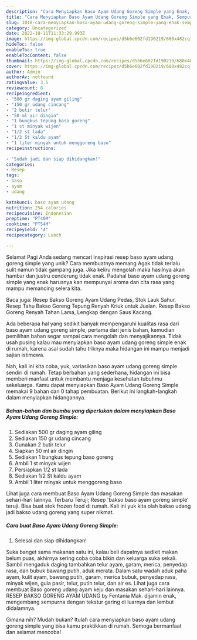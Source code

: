 ```yaml
---
description: "Cara Menyiapkan Baso Ayam Udang Goreng Simple yang Enak, Sempurna"
title: "Cara Menyiapkan Baso Ayam Udang Goreng Simple yang Enak, Sempurna"
slug: 1018-cara-menyiapkan-baso-ayam-udang-goreng-simple-yang-enak-sempurna
category: Uncategorized
date: 2022-10-11T11:33:29.993Z
image: https://img-global.cpcdn.com/recipes/d5b6e602fd190219/680x482cq70/baso-ayam-udang-goreng-simple-foto-resep-utama.jpg
hideToc: false
enableToc: true
enableTocContent: false
thumbnail: https://img-global.cpcdn.com/recipes/d5b6e602fd190219/680x482cq70/baso-ayam-udang-goreng-simple-foto-resep-utama.jpg
cover: https://img-global.cpcdn.com/recipes/d5b6e602fd190219/680x482cq70/baso-ayam-udang-goreng-simple-foto-resep-utama.jpg
author: Admin
authorAv: notfound
ratingvalue: 3.5
reviewcount: 8
recipeingredient:
- "500 gr daging ayam giling"
- "150 gr udang cincang"
- "2 butir telur"
- "50 ml air dingin"
- "1 bungkus tepung baso goreng"
- "1 st minyak wijen"
- "1/2 st lada"
- "1/2 St kaldu ayam"
- "1 liter minyak untuk menggoreng baso"
recipeinstructions:

- "Sudah jadi dan siap dihidangkan!"
categories:
- Resep
tags:
- baso
- ayam
- udang

katakunci: baso ayam udang 
nutrition: 254 calories
recipecuisine: Indonesian
preptime: "PT40M"
cooktime: "PT54M"
recipeyield: "4"
recipecategory: Lunch

---
```



Selamat Pagi Anda sedang mencari inspirasi resep baso ayam udang goreng simple yang unik? Cara membuatnya memang Agak tidak terlalu sulit namun tidak gampang juga. Jika keliru mengolah maka hasilnya akan hambar dan justru cenderung tidak enak. Padahal baso ayam udang goreng simple yang enak harusnya kan mempunyai aroma dan cita rasa yang mampu memancing selera kita.


Baca juga: Resep Bakso Goreng Ayam Udang Pedas, Stok Lauk Sahur. Resep Tahu Bakso Goreng Tepung Renyah Kriuk untuk Jualan. Resep Bakso Goreng Renyah Tahan Lama, Lengkap dengan Saus Kacang.

Ada beberapa hal yang sedikit banyak mempengaruhi kualitas rasa dari baso ayam udang goreng simple, pertama dari jenis bahan, kemudian pemilihan bahan segar sampai cara mengolah dan menyajikannya. Tidak usah pusing kalau mau menyiapkan baso ayam udang goreng simple enak di rumah, karena asal sudah tahu triknya maka hidangan ini mampu menjadi sajian istimewa.


Nah, kali ini kita coba, yuk, variasikan baso ayam udang goreng simple sendiri di rumah. Tetap berbahan yang sederhana, hidangan ini bisa memberi manfaat untuk membantu menjaga kesehatan tubuhmu sekeluarga. Kamu dapat menyiapkan Baso Ayam Udang Goreng Simple memakai 9 bahan dan 0 tahap pembuatan. Berikut ini langkah-langkah dalam menyiapkan hidangannya.

<!--inarticleads1-->

##### Bahan-bahan dan bumbu yang diperlukan dalam menyiapkan Baso Ayam Udang Goreng Simple:

1. Sediakan 500 gr daging ayam giling
1. Sediakan 150 gr udang cincang
1. Gunakan 2 butir telur
1. Siapkan 50 ml air dingin
1. Sediakan 1 bungkus tepung baso goreng
1. Ambil 1 st minyak wijen
1. Persiapkan 1/2 st lada
1. Sediakan 1/2 St kaldu ayam
1. Ambil 1 liter minyak untuk menggoreng baso


Lihat juga cara membuat Baso Ayam Udang Goreng Simple dan masakan sehari-hari lainnya. Terbaru Teruji; Resep &#39;bakso baso ayam goreng simple&#39; teruji. Bisa buat stok frozen food di rumah. Kali ini yuk kita olah bakso udang jadi bakso udang goreng yang super nikmat. 

<!--inarticleads2-->

##### Cara buat Baso Ayam Udang Goreng Simple:


1. Selesai dan siap dihidangkan!

Suka banget sama makanan satu ini, kalau beli dapatnya sedikit makan belum puas, akhirnya sering coba coba bikin dan keluarga suka sekali. Sambil mengaduk daging tambahkan telur ayam, garam, merica, penyedap rasa, dan bubuk bawang putih, aduk merata. Dalam satu wadah aduk paha ayam, kulit ayam, bawang putih, garam, merica bubuk, penyedap rasa, minyak wijen, gula pasir, telur, putih telur, dan air es. Lihat juga cara membuat Baso goreng udang ayam keju dan masakan sehari-hari lainnya. RESEP BAKSO GORENG AYAM UDANG by Fentania Mak. dijamin enak, mengembang sempurna dengan tekstur garing di luarnya dan lembut didalamnya. 

Gimana nih? Mudah bukan? Itulah cara menyiapkan baso ayam udang goreng simple yang bisa kamu praktikkan di rumah. Semoga bermanfaat dan selamat mencoba!
